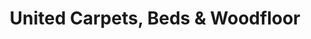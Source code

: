 ---
title: "United Carpets, Beds & Woodfloor"
url: /crewe/united-carpets-beds-and-woodfloor/
shop: carpet
---